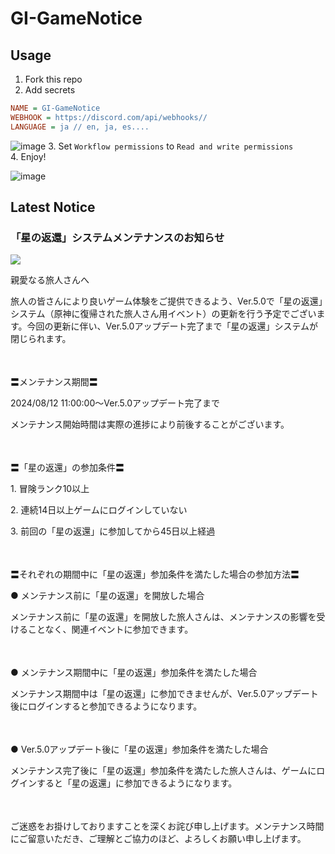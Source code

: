 # GI-GameNotice

## Usage
1. Fork this repo
2. Add secrets
```ini
NAME = GI-GameNotice
WEBHOOK = https://discord.com/api/webhooks//
LANGUAGE = ja // en, ja, es....
```
![image](https://github.com/c2t-r/GI-GameNotice/assets/80561604/63d8a4f2-9ec2-49d7-a637-44d728b2f945)
3. Set `Workflow permissions` to `Read and write permissions`  
4. Enjoy!

![image](https://github.com/c2t-r/GI-GameNotice/assets/80561604/24ec6182-cd99-4969-ab59-1d65c886077a)

## Latest Notice
<start>

### 「星の返還」システムメンテナンスのお知らせ
<img src="https://sdk.hoyoverse.com/upload/ann/2024/07/29/98b8afa746f9b6d5a6032e30321df932_5146049722934089166.jpg">
<p style="white-space: pre-wrap;">親愛なる旅人さんへ</p><p style="white-space: pre-wrap;">旅人の皆さんにより良いゲーム体験をご提供できるよう、Ver.5.0で「星の返還」システム（原神に復帰された旅人さん用イベント）の更新を行う予定でございます。今回の更新に伴い、Ver.5.0アップデート完了まで「星の返還」システムが閉じられます。</p><p style="white-space: pre-wrap; min-height: 1.5em;"></p><p style="white-space: pre-wrap;">〓メンテナンス期間〓</p><p style="white-space: pre-wrap;"><t class="t_gl">2024/08/12 11:00:00</t>～Ver.5.0アップデート完了まで</p><p style="white-space: pre-wrap;">メンテナンス開始時間は実際の進捗により前後することがございます。</p><p style="white-space: pre-wrap; min-height: 1.5em;"></p><p style="white-space: pre-wrap;">〓「星の返還」の参加条件〓</p><p style="white-space: pre-wrap;">1. 冒険ランク10以上</p><p style="white-space: pre-wrap;">2. 連続14日以上ゲームにログインしていない</p><p style="white-space: pre-wrap;">3. 前回の「星の返還」に参加してから45日以上経過</p><p style="white-space: pre-wrap; min-height: 1.5em;"></p><p style="white-space: pre-wrap;">〓それぞれの期間中に「星の返還」参加条件を満たした場合の参加方法〓</p><p style="white-space: pre-wrap;">● メンテナンス前に「星の返還」を開放した場合</p><p style="white-space: pre-wrap;">メンテナンス前に「星の返還」を開放した旅人さんは、メンテナンスの影響を受けることなく、関連イベントに参加できます。</p><p style="white-space: pre-wrap; min-height: 1.5em;"></p><p style="white-space: pre-wrap;">● メンテナンス期間中に「星の返還」参加条件を満たした場合</p><p style="white-space: pre-wrap;">メンテナンス期間中は「星の返還」に参加できませんが、Ver.5.0アップデート後にログインすると参加できるようになります。</p><p style="white-space: pre-wrap; min-height: 1.5em;"></p><p style="white-space: pre-wrap;">● Ver.5.0アップデート後に「星の返還」参加条件を満たした場合</p><p style="white-space: pre-wrap;">メンテナンス完了後に「星の返還」参加条件を満たした旅人さんは、ゲームにログインすると「星の返還」に参加できるようになります。</p><p style="white-space: pre-wrap; min-height: 1.5em;"></p><p style="white-space: pre-wrap;">ご迷惑をお掛けしておりますことを深くお詫び申し上げます。メンテナンス時間にご留意いただき、ご理解とご協力のほど、よろしくお願い申し上げます。</p><p style="white-space: pre-wrap; min-height: 1.5em;"></p><p style="white-space: pre-wrap; min-height: 1.5em;"></p>

<end>

